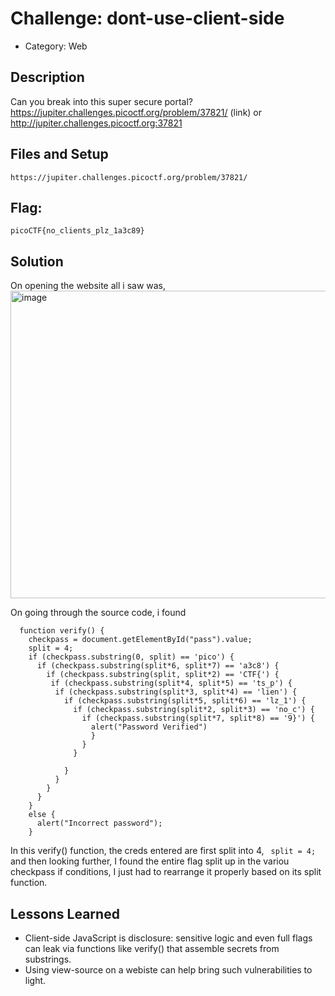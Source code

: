 # Challenge: dont-use-client-side
- Category: Web

## Description
Can you break into this super secure portal? https://jupiter.challenges.picoctf.org/problem/37821/ (link) or http://jupiter.challenges.picoctf.org:37821

## Files and Setup
`https://jupiter.challenges.picoctf.org/problem/37821/`

## Flag: 
`picoCTF{no_clients_plz_1a3c89}`

## Solution
On opening the website all i saw was,
<img width="1919" height="492" alt="image" src="https://github.com/user-attachments/assets/ad2eb462-a4e6-40b3-ac54-7bf36d4df621" />

On going through the source code, i found 
```
  function verify() {
    checkpass = document.getElementById("pass").value;
    split = 4;
    if (checkpass.substring(0, split) == 'pico') {
      if (checkpass.substring(split*6, split*7) == 'a3c8') {
        if (checkpass.substring(split, split*2) == 'CTF{') {
         if (checkpass.substring(split*4, split*5) == 'ts_p') {
          if (checkpass.substring(split*3, split*4) == 'lien') {
            if (checkpass.substring(split*5, split*6) == 'lz_1') {
              if (checkpass.substring(split*2, split*3) == 'no_c') {
                if (checkpass.substring(split*7, split*8) == '9}') {
                  alert("Password Verified")
                  }
                }
              }
      
            }
          }
        }
      }
    }
    else {
      alert("Incorrect password");
    }
```
In this verify() function, the creds entered are first split into 4, ` split = 4;` and then looking further, I found the entire flag split up in the variou checkpass if conditions, I just had to rearrange it properly based on its split function.
## Lessons Learned
- Client-side JavaScript is disclosure: sensitive logic and even full flags can leak via functions like verify() that assemble secrets from substrings. 
- Using view-source on a webiste can help bring such vulnerabilities to light.

